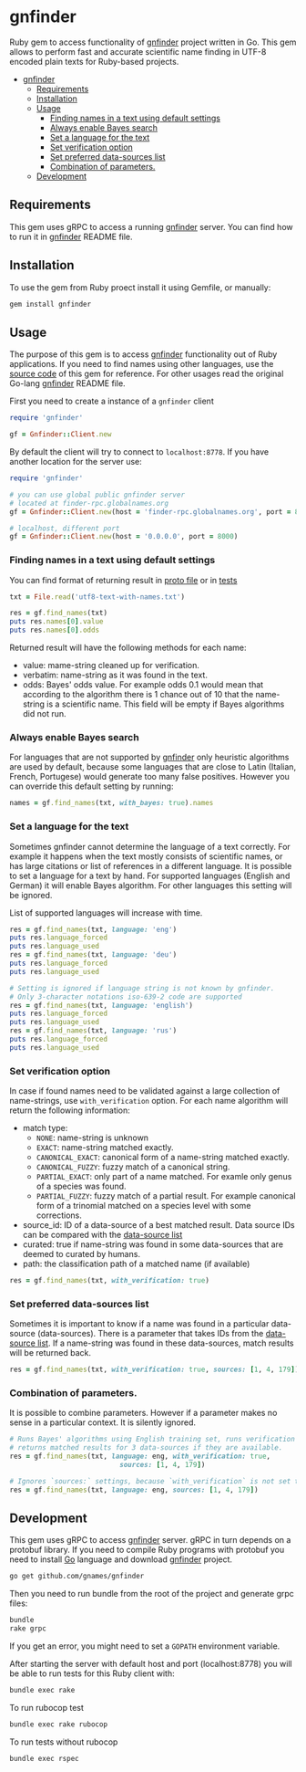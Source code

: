 # gnfinder

Ruby gem to access functionality of [gnfinder] project written in Go. This gem
allows to perform fast and accurate scientific name finding in UTF-8 encoded
plain texts for Ruby-based projects.

- [gnfinder](#gnfinder)
  - [Requirements](#requirements)
  - [Installation](#installation)
  - [Usage](#usage)
    - [Finding names in a text using default settings](#finding-names-in-a-text-using-default-settings)
    - [Always enable Bayes search](#always-enable-bayes-search)
    - [Set a language for the text](#set-a-language-for-the-text)
    - [Set verification option](#set-verification-option)
    - [Set preferred data-sources list](#set-preferred-data-sources-list)
    - [Combination of parameters.](#combination-of-parameters)
  - [Development](#development)

## Requirements

This gem uses gRPC to access a running [gnfinder] server. You can find how
to run it in [gnfinder] README file.

## Installation

To use the gem from Ruby proect install it using Gemfile, or manually:

```bash
gem install gnfinder
```

## Usage

The purpose of this gem is to access [gnfinder] functionality out of Ruby
applications. If you need to find names using other languages, use the
[source code][client] of this gem for reference. For other usages read
the original Go-lang [gnfinder] README file.

First you need to create a instance of a `gnfinder` client

```ruby
require 'gnfinder'

gf = Gnfinder::Client.new
```

By default the client will try to connect to `localhost:8778`. If you
have another location for the server use:



```ruby
require 'gnfinder'

# you can use global public gnfinder server
# located at finder-rpc.globalnames.org
gf = Gnfinder::Client.new(host = 'finder-rpc.globalnames.org', port = 80)

# localhost, different port
gf = Gnfinder::Client.new(host = '0.0.0.0', port = 8000)
```

### Finding names in a text using default settings

You can find format of returning result in [proto file] or in [tests]

```ruby
txt = File.read('utf8-text-with-names.txt')

res = gf.find_names(txt)
puts res.names[0].value
puts res.names[0].odds
```

Returned result will have the following methods for each name:

  * value: mame-string cleaned up for verification.
  * verbatim: name-string as it was found in the text.
  * odds: Bayes' odds value. For example odds 0.1 would mean that according to
    the algorithm there is 1 chance out of 10 that the name-string is
    a scientific name. This field will be empty if Bayes algorithms did not run.

### Always enable Bayes search

For languages that are not supported by [gnfinder] only heuristic algorithms
are used by default, because some languages that are close to Latin (Italian,
French, Portugese) would generate too many false positives. However you can
override this default setting by running:

```ruby
names = gf.find_names(txt, with_bayes: true).names
```

### Set a language for the text

Sometimes gnfinder cannot determine the language of a text correctly. For
example it happens when the text mostly consists of scientific names, or has
large citations or list of references in a different language. It is possible
to set a language for a text by hand. For supported languages
(English and German) it will enable Bayes algorithm. For other languages
this setting will be ignored.

List of supported languages will increase with time.

```ruby
res = gf.find_names(txt, language: 'eng')
puts res.language_forced
puts res.language_used
res = gf.find_names(txt, language: 'deu')
puts res.language_forced
puts res.language_used

# Setting is ignored if language string is not known by gnfinder.
# Only 3-character notations iso-639-2 code are supported
res = gf.find_names(txt, language: 'english')
puts res.language_forced
puts res.language_used
res = gf.find_names(txt, language: 'rus')
puts res.language_forced
puts res.language_used
```

### Set verification option

In case if found names need to be validated against a large collection of
name-strings, use `with_verification` option. For each name algorithm will
return the following information:

  * match type:
    -	``NONE``: name-string is unknown
    - ``EXACT``: name-string matched exactly.
    - ``CANONICAL_EXACT``: canonical form of a name-string matched exactly.
    - ``CANONICAL_FUZZY``: fuzzy match of a canonical string.
    - ``PARTIAL_EXACT``: only part of a name matched. For examle only genus of a
      species was found.
    - ``PARTIAL_FUZZY``: fuzzy match of a partial result. For example canonical
      form of a trinomial matched on a species level with some corrections.
  * source_id: ID of a data-source of a best matched result. Data source IDs
    can be compared with the [data-source list]
  * curated: true if name-string was found in some data-sources that are
    deemed to curated by humans.
  * path: the classification path of a matched name (if available)

```ruby
res = gf.find_names(txt, with_verification: true)
```

### Set preferred data-sources list

Sometimes it is important to know if a name was found in a particular
data-source (data-sources). There is a parameter that takes IDs from the
[data-source list]. If a name-string was found in these data-sources, match
results will be returned back.

```ruby
res = gf.find_names(txt, with_verification: true, sources: [1, 4, 179])
```
### Combination of parameters.

It is possible to combine parameters. However if a parameter makes no sense in
a particular context. It is silently ignored.

```ruby
# Runs Bayes' algorithms using English training set, runs verification and
# returns matched results for 3 data-sources if they are available.
res = gf.find_names(txt, language: eng, with_verification: true,
                           sources: [1, 4, 179])

# Ignores `sources:` settings, because `with_verification` is not set to `true`
res = gf.find_names(txt, language: eng, sources: [1, 4, 179])
```

## Development

This gem uses gRPC to access [gnfinder] server. gRPC in turn depends on a
protobuf library. If you need to compile Ruby programs with protobuf you need
to install [Go] language and download [gnfinder] project.

```bash
go get github.com/gnames/gnfinder
```
Then you need to run bundle from the root of the project and generate
grpc files:

```bash
bundle
rake grpc
```

If you get an error, you might need to set a ``GOPATH`` environment variable.

After starting the server with default host and port (localhost:8778) you will
be able to run tests for this Ruby client with:

```bash
bundle exec rake
```

To run rubocop test

```bash
bundle exec rake rubocop
```

To run tests without rubocop
```bash
bundle exec rspec
```

[gnfinder]: https://github.com/gnames/gnfinder
[gnfinder recent release]: https://github.com/gnames/gnfinder/releases
[Go]: https://golang.org/doc/install
[client]: https://github.com/GlobalNamesArchitecture/gnfinder/blob/master/lib/gnfinder/client.rb
[data-source list]: http://index.globalnames.org/datasource
[proto file]: https://github.com/GlobalNamesArchitecture/gnfinder/blob/master/lib/protob_pb.rb
[tests]: https://github.com/GlobalNamesArchitecture/gnfinder/blob/master/spec/lib/client_spec.rb
